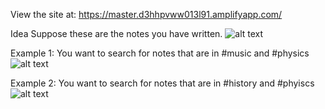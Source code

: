 View the site at: https://master.d3hhpvww013l91.amplifyapp.com/


Idea
Suppose these are the notes you have written.
![alt text](https://i.imgur.com/ve87onY.png)

Example 1: You want to search for notes that are in #music and #physics
![alt text](https://i.imgur.com/JcAjhCf.png)

Example 2: You want to search for notes that are in #history and #phyiscs
![alt text](https://i.imgur.com/HWAERAX.png)
